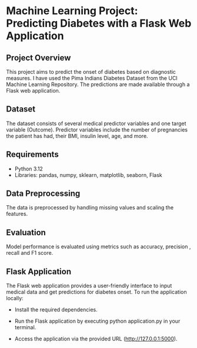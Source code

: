 # Machine Learning Project: Predicting Diabetes with a Flask Web Application

## Project Overview
This project aims to predict the onset of diabetes based on diagnostic measures. I have used the Pima Indians Diabetes Dataset from the UCI Machine Learning Repository. The predictions are made available through a Flask web application.

## Dataset
The dataset consists of several medical predictor variables and one target variable (Outcome). Predictor variables include the number of pregnancies the patient has had, their BMI, insulin level, age, and more.

## Requirements
- Python 3.12
- Libraries: pandas, numpy, sklearn, matplotlib, seaborn, Flask

## Data Preprocessing
The data is preprocessed by handling missing values and scaling the features.

## Evaluation
Model performance is evaluated using metrics such as accuracy, precision , recall and F1 score.

## Flask Application
The Flask web application provides a user-friendly interface to input medical data and get predictions for diabetes onset. To run the application locally:

- Install the required dependencies.

- Run the Flask application by executing python application.py in your terminal.

- Access the application via the provided URL (http://127.0.0.1:5000).